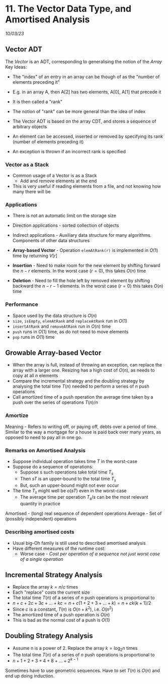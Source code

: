 # 11. The Vector Data Type, and Amortised Analysis
_10/03/23_

## Vector ADT
The *Vector* is an ADT, corresponding to generalising the notion of the *Array*
Key Ideas:
- The "index" of an entry in an array can be though of as the "number of elements preceding it"
- E.g. in an array A, then A[2] has two elements, A[0], A[1] that precede it
- It is then called a "rank"
- The notion of "rank" can be more general than the idea of index

- The Vector ADT is based on the array CDT, and stores a sequence of arbitrary objects
- An element can be accessed, inserted or removed by specifying its rank (number of elements preceding it)
- An exception is thrown if an incorrect rank is specified

### Vector as a Stack
- Common usage of a Vector is as a Stack
	- Add and remove elements at the end
- This is very useful if reading elements from a file, and not knowing how many there will be

### Applications
- There is not an automatic limit on the storage size
- Direction applications - sorted collection of objects
- Indirect applications - Auxiliary data structure for many algorithms. Components of other data structures

- **Array-based Vector** - Operation `elemAtRank(r)` is implemented in $O(1)$ time by returning $V[r]$
- **Insertion** - Need to make room for the new element by shifting forward the $n-r$ elements. In the worst case $(r=0)$, this takes $O(n)$ time
- **Deletion** - Need to fill the hole left by removed element by shifting backward the $n-r-1$ elements. In the worst case $(r=0)$ this takes $O(n)$ time

### Performance
- Space used by the data structure is $O(n)$
- `size`, `isEmpty`, `elemAtRank` and `replaceAtRank` run in $O(1)$
- `insertAtRank` and `removeAtRank` run in $O(n)$ time
- `push` runs in $O(1)$ time, as do not need to move elements
- `pop` runs in $O(1)$ time

## Growable Array-based Vector
- When the array is full, instead of throwing an exception, can replace the array with a larger one. Resizing has a high cost of $O(n)$, as needs to copy at all $n$ elements
- Compare the incremental strategy and the doubling strategy by analysing the total time $T(n)$ needed to perform a series of $n$ push operations
- Call amortized time of a push operation the average time taken by a push over the series of operations $T(n)/n$

### Amortize
Meaning - Refers to writing off, or paying off, debts over a period of time. Similar to the way a mortgage for a house is paid back over many years, as opposed to need to pay all in one go.

### Remarks on Amortised Analysis
- Suppose individual operation takes time $T$ in the worst-case
- Suppose do a sequence of operations:
	- Suppose s such operations take total time $T_s$
	- Then $sT$ is an upper-bound to the total time $T_s$
	- But, such an upper-bound might not ever occur
- The time $T_s$ might well be $o(sT)$ even in the worst-case
	- The average time per operation $T_s/s$ can be the most relevant quantity in practice

Amortised - (long) real sequence of dependent operations
Average - Set of (possibly independent) operations

### Describing amortised costs
- Usual big-Oh family is still used to described amortised analysis
- Have different measures of the runtime cost:
	- Worse case - *Cost per operation of a sequence not just worst case of a single operation*

## Incremental Strategy Analysis
- Replace the array $k=n/c$ times
- Each "replace" costs the current size
- The total time $T(n)$ of a series of $n$ push operations is proportional to
- $n+c+2c+3c+...+kc=n+c(1+2+3+...+k)=n+ck(k+1)/2$
- Since $c$ is a constant, $T(n)$ is $O(n+k^2)$, i.e. $O(n^2)$
- The amortized time of a push operation is $O(n)$
- This is bad as the normal cost of a push is $O(1)$

## Doubling Strategy Analysis
- Assume n is a power of 2. Replace the array $k=\log_2n$ times
- The total time $T(n)$ of a series of $n$ push operations is proportional to
- $n+1+2+3+4+8+...+2^{k-1}$

Sometimes have to use geometric sequences. Have to set $T(n)$ is $O(n)$ and end up doing  induction.

